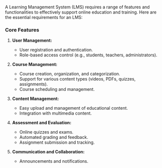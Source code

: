 A Learning Management System (LMS) requires a range of features and functionalities to effectively support online education and training. Here are the essential requirements for an LMS:

### Core Features
1. **User Management:**
   - User registration and authentication.
   - Role-based access control (e.g., students, teachers, administrators).

2. **Course Management:**
   - Course creation, organization, and categorization.
   - Support for various content types (videos, PDFs, quizzes, assignments).
   - Course scheduling and management.

3. **Content Management:**
   - Easy upload and management of educational content.
   - Integration with multimedia content.

4. **Assessment and Evaluation:**
   - Online quizzes and exams.
   - Automated grading and feedback.
   - Assignment submission and tracking.

5. **Communication and Collaboration:**
   - Announcements and notifications.
